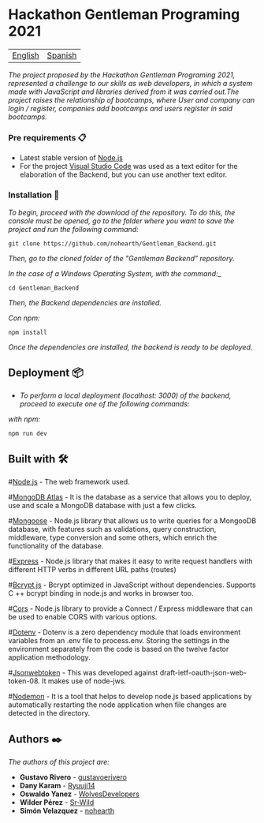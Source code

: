 # Hackathon Gentleman Programing 2021

<table>
    <tr>
        <!-- Do not translate this table -->
        <td><a href="./README.md"> English </a></td>
        <td><a href="./README.ES.md"> Spanish </a></td>
    </tr>
</table>

_The project proposed by the Hackathon Gentleman Programing 2021, represented a challenge to our skills as web developers, in which a system made with JavaScript and libraries derived from it was carried out.The project raises the relationship of bootcamps, where User and company can login / register, companies add bootcamps and users register in said bootcamps._


### Pre requirements 📋

* Latest stable version of [Node.js](https://nodejs.org/en/)
* For the project [Visual Studio Code](https://code.visualstudio.com/) was used as a text editor for the
elaboration of the Backend, but you can use another text editor.

### Installation 🔧

_To begin, proceed with the download of the repository. To do this, the console must be opened,
go to the folder where you want to save the project and run the following command:_

```
git clone https://github.com/nohearth/Gentleman_Backend.git
```
_Then, go to the cloned folder of the "Gentleman Backend" repository._

_In the case of a Windows Operating System, with the command:__

```
cd Gentleman_Backend
```

_Then, the Backend dependencies are installed._

_Con npm:_

```
npm install
```
_Once the dependencies are installed, the backend is ready to be deployed._

## Deployment 📦

* _To perform a local deployment (localhost: 3000) of the backend, proceed to execute one of the following commands:_

_with npm:_

```
npm run dev
```
## Built with 🛠️
#[Node.js](https://nodejs.org/es/) - The web framework used.

#[MongoDB Atlas](https://www.mongodb.com/es/cloud/atlas) - It is the database as a service that allows you to deploy, use and scale a MongoDB database with just a few clicks.

#[Mongoose](https://www.npmjs.com/package/mongoose) - Node.js library that allows us to write queries for a MongooDB database, with features such as validations, query construction, middleware, type conversion and some others, which enrich the functionality of the database.

#[Express](https://www.npmjs.com/package/express) - Node.js library that makes it easy to write request handlers with different HTTP verbs in different URL paths (routes)

#[Bcrypt.js](https://www.npmjs.com/package/bcryptjs) - Bcrypt optimized in JavaScript without dependencies. Supports C ++ bcrypt binding in node.js and works in browser too.

#[Cors](https://www.npmjs.com/package/cors) - Node.js library to provide a Connect / Express middleware that can be used to enable CORS with various options.

#[Dotenv](https://www.npmjs.com/package/dotenv) - Dotenv is a zero dependency module that loads environment variables from an .env file to process.env. Storing the settings in the environment separately from the code is based on the twelve factor application methodology.

#[Jsonwebtoken](https://www.npmjs.com/package/jsonwebtoken) - This was developed against draft-ietf-oauth-json-web-token-08. It makes use of node-jws.

#[Nodemon](https://www.npmjs.com/package/nodemon) - It is a tool that helps to develop node.js based applications by automatically restarting the node application when file changes are detected in the directory.

## Authors ✒️

_The authors of this project are:_

* **Gustavo Rivero** - [gustavoerivero](https://github.com/gustavoerivero)
* **Dany Karam**  - [Ryuuji14](https://github.com/Ryuuji14)
* **Oswaldo Yanez**  - [WolvesDevelopers](https://github.com/WolvesDevelopers)
* **Wilder Pérez**  - [Sr-Wild](https://github.com/Sr-Wild)
* **Simón Velazquez**  - [nohearth](https://github.com/nohearth)